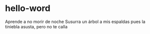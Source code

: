 # hello-word
Aprende a no morir de noche
Susurra un árbol a mis espaldas
pues la tiniebla asusta, pero no te calla
